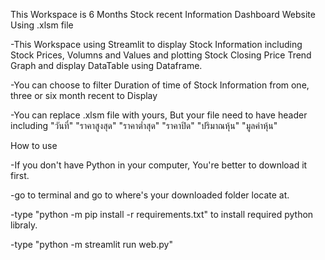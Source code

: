This Workspace is 6 Months Stock recent Information Dashboard Website Using .xlsm file

-This Workspace using Streamlit to display Stock Information including Stock Prices, Volumns and Values and plotting Stock Closing Price Trend Graph and display DataTable using Dataframe.

-You can choose to filter Duration of time of Stock Information from one, three or six month recent to Display

-You can replace .xlsm file with yours, But your file need to have header including "วันที่" "ราคาสูงสุด" "ราคาต่ำสุด" "ราคาปิด" "ปริมาณหุ้น" "มูลค่าหุ้น"


How to use

-If you don't have Python in your computer, You're better to download it first.

-go to terminal and go to where's your downloaded folder locate at.

-type "python -m pip install -r requirements.txt" to install required python libraly.

-type "python -m streamlit run web.py"
